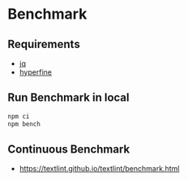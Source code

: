 # Benchmark

## Requirements

- [jq](https://stedolan.github.io/jq/)
- [hyperfine](https://github.com/sharkdp/hyperfine)

## Run Benchmark in local

```sh
npm ci
npm bench
```

## Continuous Benchmark

- https://textlint.github.io/textlint/benchmark.html
